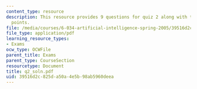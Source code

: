 ```yaml
---
content_type: resource
description: This resource provides 9 questions for quiz 2 along with their grading
  points.
file: /media/courses/6-034-artificial-intelligence-spring-2005/39516d2c825da50a4e5b98ab5960deea_q2_soln.pdf
file_type: application/pdf
learning_resource_types:
- Exams
ocw_type: OCWFile
parent_title: Exams
parent_type: CourseSection
resourcetype: Document
title: q2_soln.pdf
uid: 39516d2c-825d-a50a-4e5b-98ab5960deea
---
```

